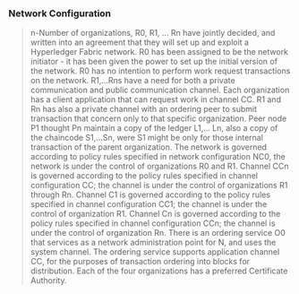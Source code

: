 ### Network Configuration

> n-Number of organizations, R0, R1, ... Rn have jointly decided, and written into an agreement that they will set up and exploit a Hyperledger Fabric network. R0 has been assigned to be the network initiator - it has been given the power to set up the initial version of the network. R0 has no intention to perform work request transactions on the network. R1,...Rns have a need for both a private communication and public communication channel. Each organization has a client application that can request work in channel CC. R1 and Rn has also a private channel with an ordering peer to submit transaction that concern only to that specific organization. Peer node P1 thought Pn maintain a copy of the ledger L1,... Ln, also a copy of the chaincode S1,...Sn, were S1 might be only for those internal transaction of the parent organization. The network is governed according to policy rules specified in network configuration NC0, the network is under the control of organizations R0 and R1. Channel CCn is governed according to the policy rules specified in channel configuration CC; the channel is under the control of organizations R1 through Rn. Channel C1 is governed according to the policy rules specified in channel configuration CC1; the channel is under the control of organization R1. Channel Cn is governed according to the policy rules specified in channel configuration CCn; the channel is under the control of organization Rn. There is an ordering service O0 that services as a network administration point for N, and uses the system channel. The ordering service supports application channel CC, for the purposes of transaction ordering into blocks for distribution. Each of the four organizations has a preferred Certificate Authority.